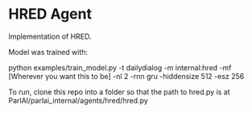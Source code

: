 # HRED Agent

Implementation of HRED. 

Model was trained with:

python examples/train_model.py -t dailydialog -m internal:hred -mf [Wherever you want this to be] -nl 2 -rnn gru -hiddensize 512 -esz 256

To run, clone this repo into a folder so that the path to hred.py is at ParlAI/parlai_internal/agents/hred/hred.py


